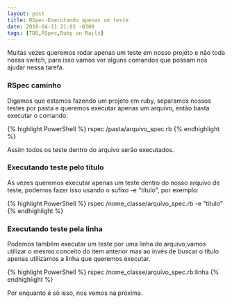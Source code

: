 ```yaml
---
layout: post
title: RSpec-Executando apenas um teste
date: 2018-04-11 21:03 -0300
tags: [TDD,RSpec,Ruby on Rails]
---
```


Muitas vezes queremos rodar apenas um teste em nosso projeto e não toda nossa switch, para isso vamos ver alguns comandos que possam nos ajudar nessa tarefa.

### RSpec caminho
Digamos que estamos fazendo um projeto em ruby, separamos nossos testes por pasta e queremos executar apenas um arquivo, então basta executar o comando:

{% highlight PowerShell %}
rspec /pasta/arquivo_spec.rb
{% endhighlight %}

Assim todos os teste dentro do arquivo serão executados.

### Executando teste pelo título
As vezes queremos executar apenas um teste dentro do nosso arquivo de teste, podemos fazer isso usando o sufixo -e "título", por exemplo:

{% highlight PowerShell %}
rspec /nome_classe/arquivo_spec.rb -e "título"
{% endhighlight %}

### Executando teste pela linha  
Podemos também executar um teste por uma linha do arquivo,vamos utilizar o mesmo conceito do item anterior mas ao invés de buscar o título apenas utilizamos a linha que queremos executar.

{% highlight PowerShell %}
rspec /nome_classe/arquivo_spec.rb:linha
{% endhighlight %}

Por enquanto é só isso, nos vemos na próxima.